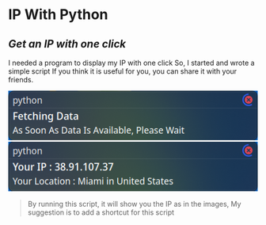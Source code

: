 # IP With Python

## _Get an IP with one click_

I needed a program to display my IP with one click
So, I started and wrote a simple script
If you think it is useful for you, you can share it with your friends.




![me](https://github.com/MrCharouon/get-ip-with-python/blob/main/images/1.png)
![me](https://github.com/MrCharouon/get-ip-with-python/blob/main/images/2.png)


> By running this script, it will show you the IP as in the images,
> My suggestion is to add a shortcut for this script
